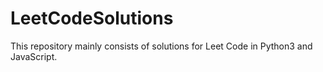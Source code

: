 # LeetCodeSolutions

This repository mainly consists of solutions for Leet Code in Python3 and JavaScript.
